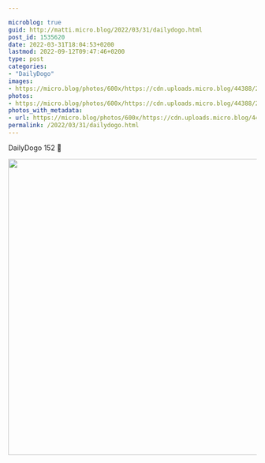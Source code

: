 ```yaml
---

microblog: true
guid: http://matti.micro.blog/2022/03/31/dailydogo.html
post_id: 1535620
date: 2022-03-31T18:04:53+0200
lastmod: 2022-09-12T09:47:46+0200
type: post
categories:
- "DailyDogo"
images:
- https://micro.blog/photos/600x/https://cdn.uploads.micro.blog/44388/2022/2189d10b7a.jpg
photos:
- https://micro.blog/photos/600x/https://cdn.uploads.micro.blog/44388/2022/2189d10b7a.jpg
photos_with_metadata:
- url: https://micro.blog/photos/600x/https://cdn.uploads.micro.blog/44388/2022/2189d10b7a.jpg
permalink: /2022/03/31/dailydogo.html
---
```

DailyDogo 152 🐶

<img src="https://micro.blog/photos/600x/https://blog.martin-haehnel.de/uploads/2022/2189d10b7a.jpg" width="600" height="600" alt="" />
